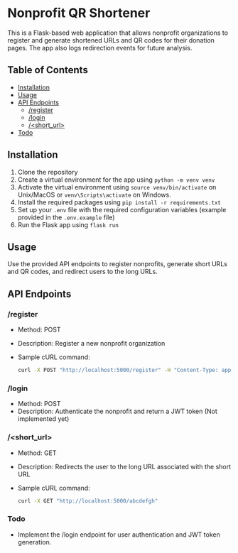 # Nonprofit QR Shortener

This is a Flask-based web application that allows nonprofit organizations to register and generate shortened URLs and QR codes for their donation pages. The app also logs redirection events for future analysis.

## Table of Contents

- [Installation](#installation)
- [Usage](#usage)
- [API Endpoints](#api-endpoints)
  - [/register](#register)
  - [/login](#login)
  - [/<short_url>](#short_url)
- [Todo](#todo)

## Installation

1. Clone the repository
2. Create a virtual environment for the app using `python -m venv venv`
3. Activate the virtual environment using `source venv/bin/activate` on Unix/MacOS or `venv\Scripts\activate` on Windows.
4. Install the required packages using `pip install -r requirements.txt`
5. Set up your `.env` file with the required configuration variables (example provided in the `.env.example` file)
6. Run the Flask app using `flask run`


## Usage

Use the provided API endpoints to register nonprofits, generate short URLs and QR codes, and redirect users to the long URLs.

## API Endpoints

### /register

- Method: POST
- Description: Register a new nonprofit organization
- Sample cURL command:

  ```bash
  curl -X POST "http://localhost:5000/register" -H "Content-Type: application/json" -d '{"name": "Test Nonprofit", "email": "test@example.com", "password": "test_password", "long_url": "https://example.com/donate", "ein": "12-3456789"}'
  ```

### /login

- Method: POST
- Description: Authenticate the nonprofit and return a JWT token (Not implemented yet)

### /<short_url>

- Method: GET
- Description: Redirects the user to the long URL associated with the short URL
- Sample cURL command:

  ```bash
  curl -X GET "http://localhost:5000/abcdefgh"
  ```

### Todo
- Implement the /login endpoint for user authentication and JWT token generation.

